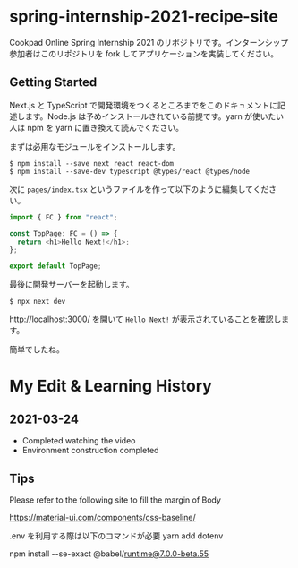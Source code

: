 # spring-internship-2021-recipe-site

Cookpad Online Spring Internship 2021 のリポジトリです。インターンシップ参加者はこのリポジトリを fork してアプリケーションを実装してください。

## Getting Started

Next.js と TypeScript で開発環境をつくるところまでをこのドキュメントに記述します。Node.js は予めインストールされている前提です。yarn が使いたい人は npm を yarn に置き換えて読んでください。

まずは必用なモジュールをインストールします。

```
$ npm install --save next react react-dom
$ npm install --save-dev typescript @types/react @types/node
```

次に `pages/index.tsx` というファイルを作って以下のように編集してください。

```typescript
import { FC } from "react";

const TopPage: FC = () => {
  return <h1>Hello Next!</h1>;
};

export default TopPage;
```

最後に開発サーバーを起動します。

```
$ npx next dev
```

http://localhost:3000/ を開いて `Hello Next!` が表示されていることを確認します。

簡単でしたね。

# My Edit & Learning History

## 2021-03-24

- Completed watching the video
- Environment construction completed

## Tips

Please refer to the following site to fill the margin of Body

https://material-ui.com/components/css-baseline/

.env を利用する際は以下のコマンドが必要
yarn add dotenv

npm install --se-exact @babel/runtime@7.0.0-beta.55
